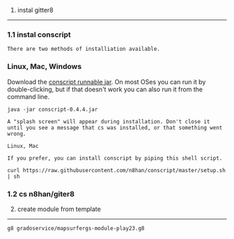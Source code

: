 1. instal gitter8
------------------

###	 1.1	instal conscript

	
	There are two methods of installiation available.

###	Linux, Mac, Windows

Download the [conscript runnable jar][jar]. On most OSes you can run it by double-clicking, but if that doesn't work you can also run it from the command line.

	java -jar conscript-0.4.4.jar
	
[jar]: https://github.com/n8han/conscript/releases/download/0.4.4-1/conscript-0.4.4-1.jar
	
	A "splash screen" will appear during installation. Don't close it until you see a message that cs was installed, or that something went wrong.

	Linux, Mac

	If you prefer, you can install conscript by piping this shell script.

	curl https://raw.githubusercontent.com/n8han/conscript/master/setup.sh | sh	
	
###	 1.2 cs n8han/giter8
	

2. create module from template
------------------------------------

	g8 gradoservice/mapsurfergs-module-play23.g8